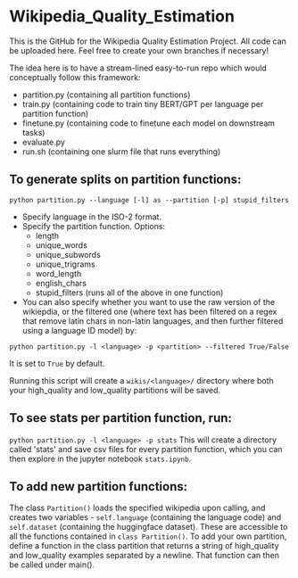 # Wikipedia_Quality_Estimation
This is the GitHub for the Wikipedia Quality Estimation Project. All code can be uploaded here. Feel free to create your own branches if necessary!

The idea here is to have a stream-lined easy-to-run repo which would conceptually follow this framework:
- partition.py (containing all partition functions)
- train.py (containing code to train tiny BERT/GPT per language per partition function)
- finetune.py (containing code to finetune each model on downstream tasks)
- evaluate.py
- run.sh (containing one slurm file that runs everything)

## To generate splits on partition functions:
`python partition.py --language [-l] as --partition [-p] stupid_filters` 
- Specify language in the ISO-2 format.
- Specify the partition function. Options:
  -   length
  -   unique_words
  -   unique_subwords
  -   unique_trigrams
  -   word_length
  -   english_chars
  -   stupid_filters (runs all of the above in one function)
- You can also specify whether you want to use the raw version of the wikiepdia, or the filtered one (where text has been filtered on a regex that remove latin chars in non-latin languages, and then further filtered using a language ID model) by:
 
`python partition.py -l <language> -p <partition> --filtered True/False`

It is set to `True` by default.


Running this script will create a `wikis/<language>/` directory where both your high_quality and low_quality partitions will be saved.

## To see stats per partition function, run:
`python partition.py -l <language> -p stats`
This will create a directory called 'stats' and save csv files for every partition function, which you can then explore in the jupyter notebook `stats.ipynb`.

## To add new partition functions:
The class `Partition()` loads the specified wikipedia upon calling, and creates two variables - `self.language` (containing the language code) and `self.dataset` (containing the huggingface dataset). These are accessible to all the functions contained in `class Partition()`. To add your own partition, define a function in the class partition that returns a string of high_quality and low_quality examples separated by a newline. That function can then be called under main(). 
